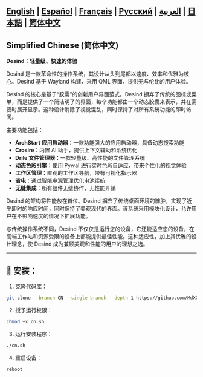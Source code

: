 [English](https://github.com/MdX07r/Desind) | [Español](https://github.com/MdX07r/Desind/tree/ES) | [Français](https://github.com/MdX07r/Desind/tree/FR) | [Pусский](https://github.com/MdX07r/Desind/tree/RU) | [العربية](https://github.com/MdX07r/Desind/tree/AR) | [日本語](https://github.com/MdX07r/Desind/tree/JP) | [简体中文](https://github.com/MdX07r/Desind/tree/CN)
---

## Simplified Chinese (简体中文)

**Desind：轻量级、快速的体验**

Desind 是一款革命性的操作系统，其设计从头到尾都以速度、效率和优雅为核心。Desind 基于 Wayland 构建，采用 QML 界面，提供无与伦比的用户体验。

Desind 的核心是基于“胶囊”的创新用户界面范式。Desind 摒弃了传统的图标或菜单，而是提供了一个简洁明了的界面，每个功能都由一个动态胶囊来表示，并在需要时展开显示。这种设计消除了视觉混乱，同时保持了对所有系统功能的即时访问。

主要功能包括：

- **ArchStart 应用启动器**：一款功能强大的应用启动器，具备动态搜索功能
- **Crosire**：内置 AI 助手，提供上下文辅助和系统优化
- **Drile 文件管理器**：一款轻量级、高性能的文件管理系统
- **动态色彩引擎**：使用 Pywal 进行实时色彩自适应，带来个性化的视觉体验
- **工作区管理**：直观的工作区导航，带有可视化指示器
- **省电**：通过智能电源管理优化电池续航
- **无缝集成**：所有组件无缝协作，无性能开销

Desind 的架构将性能放在首位。Desind 摒弃了传统桌面环境的臃肿，实现了近乎即时的响应时间，同时保持了美观现代的界面。该系统采用模块化设计，允许用户在不影响速度的情况下扩展功能。

与传统操作系统不同，Desind 不仅仅是运行您的设备，它还能适应您的设备，在高端工作站和资源受限的设备上都能提供最佳性能。这种适应性，加上其优雅的设计理念，使 Desind 成为兼顾美观和性能的用户的理想之选。

---

## 🔹 安装：

1. 克隆代码库：
```bash
git clone --branch CN --single-branch --depth 1 https://github.com/MdX07r/Desind.git
```
2. 授予运行权限：
```bash
chmod +x cn.sh
```
3. 运行安装程序：
```bash
./cn.sh
```
4. 重启设备：
```bash
reboot
```
